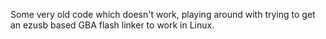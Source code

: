 Some very old code which doesn't work, playing around with trying to get
an ezusb based GBA flash linker to work in Linux. 
